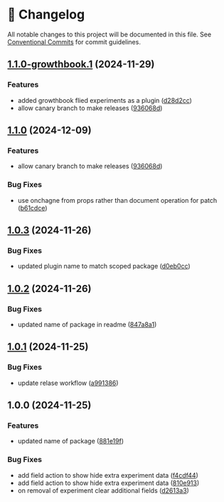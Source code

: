 <!-- markdownlint-disable --><!-- textlint-disable -->

# 📓 Changelog

All notable changes to this project will be documented in this file. See
[Conventional Commits](https://conventionalcommits.org) for commit guidelines.

## [1.1.0-growthbook.1](https://github.com/sanity-io/sanity-plugin-personalisation/compare/v1.0.3...v1.1.0-growthbook.1) (2024-11-29)

### Features

- added growthbook flied experiments as a plugin ([d28d2cc](https://github.com/sanity-io/sanity-plugin-personalisation/commit/d28d2cc7875c2addbfb749f55e69221822e035f5))
- allow canary branch to make releases ([936068d](https://github.com/sanity-io/sanity-plugin-personalisation/commit/936068dd392074c62821f5ab2ba4bbcfb34a9489))

## [1.1.0](https://github.com/sanity-io/sanity-plugin-personalisation/compare/v1.0.3...v1.1.0) (2024-12-09)

### Features

- allow canary branch to make releases ([936068d](https://github.com/sanity-io/sanity-plugin-personalisation/commit/936068dd392074c62821f5ab2ba4bbcfb34a9489))

### Bug Fixes

- use onchagne from props rather than document operation for patch ([b61cdce](https://github.com/sanity-io/sanity-plugin-personalisation/commit/b61cdce12e470125fe70293bce983f48d091ade6))

## [1.0.3](https://github.com/sanity-io/sanity-plugin-personalisation/compare/v1.0.2...v1.0.3) (2024-11-26)

### Bug Fixes

- updated plugin name to match scoped package ([d0eb0cc](https://github.com/sanity-io/sanity-plugin-personalisation/commit/d0eb0cc930a9d1a4c2c38ff35bc68eafb8435ebc))

## [1.0.2](https://github.com/sanity-io/sanity-plugin-personalisation/compare/v1.0.1...v1.0.2) (2024-11-26)

### Bug Fixes

- updated name of package in readme ([847a8a1](https://github.com/sanity-io/sanity-plugin-personalisation/commit/847a8a1f04e24a7421381490a0d31020cc30dff3))

## [1.0.1](https://github.com/sanity-io/sanity-plugin-personalisation/compare/v1.0.0...v1.0.1) (2024-11-25)

### Bug Fixes

- update relase workflow ([a991386](https://github.com/sanity-io/sanity-plugin-personalisation/commit/a991386ee97142ec91f1a01a81acd135ccbe74ef))

## 1.0.0 (2024-11-25)

### Features

- updated name of package ([881e19f](https://github.com/sanity-io/sanity-plugin-personalisation/commit/881e19f001cbd4be6df12bc8b45f8a9d5f263311))

### Bug Fixes

- add field action to show hide extra experiment data ([f4cdf44](https://github.com/sanity-io/sanity-plugin-personalisation/commit/f4cdf44a83b56fb6c29f705e4b4ebe02c938f1d1))
- add field action to show hide extra experiment data ([810e913](https://github.com/sanity-io/sanity-plugin-personalisation/commit/810e913b325e45ff9f689f3b56ae74abc87dd9fc))
- on removal of experiment clear additional fields ([d2613a3](https://github.com/sanity-io/sanity-plugin-personalisation/commit/d2613a369e237861519fb857fff585c5f4b9e8db))
